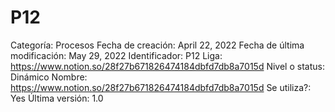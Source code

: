 # P12

Categoría: Procesos
Fecha de creación: April 22, 2022
Fecha de última modificación: May 29, 2022
Identificador: P12
Liga: https://www.notion.so/28f27b671826474184dbfd7db8a7015d 
Nivel o status: Dinámico
Nombre: https://www.notion.so/28f27b671826474184dbfd7db8a7015d 
Se utiliza?: Yes
Última versión: 1.0